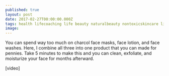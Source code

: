 ```yaml
---
published: true
layout: post
date: 2017-02-27T00:00:00.000Z
tags: health lifecoaching life beauty naturalbeauty nontoxicskincare lifestyle coaching chekcoach chekinstitute goals
image: 
---
```


You can spend way too much on charcol face masks, face lotion, and face washes. Here, I combine all three into one product that you can made for pennies. Take 5 minutes to make this and you can clean, exfoliate, and moisturize your face for months afterward.

[video]
